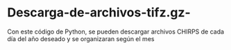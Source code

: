 # Descarga-de-archivos-tifz.gz-
Con este código de Python, se pueden descargar archivos CHIRPS de cada día del año deseado y se organizaran según el mes

